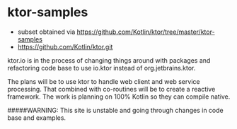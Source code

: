 # ktor-samples 
- subset obtained via https://github.com/Kotlin/ktor/tree/master/ktor-samples
- https://github.com/Kotlin/ktor.git

ktor.io is in the process of changing things around
 with packages and refactoring code base to use io.ktor instead of org.jetbrains.ktor.
 
 The plans will be to use ktor to handle web client and web service processing.
 That combined with co-routines will be to create a reactive framework.
 The work is planning on 100% Kotlin so they can compile native.
 
 #####WARNING:  This site is unstable and going through changes in code base and examples.
 

